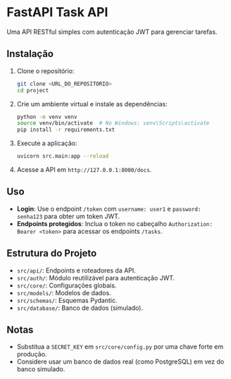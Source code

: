 # FastAPI Task API

Uma API RESTful simples com autenticação JWT para gerenciar tarefas.

## Instalação

1. Clone o repositório:

   ```bash
   git clone <URL_DO_REPOSITORIO>
   cd project
   ```

2. Crie um ambiente virtual e instale as dependências:

   ```bash
   python -m venv venv
   source venv/bin/activate  # No Windows: venv\Scripts\activate
   pip install -r requirements.txt
   ```

3. Execute a aplicação:

   ```bash
   uvicorn src.main:app --reload
   ```

4. Acesse a API em `http://127.0.0.1:8000/docs`.

## Uso

- **Login**: Use o endpoint `/token` com `username: user1` e `password: senha123` para obter um token JWT.
- **Endpoints protegidos**: Inclua o token no cabeçalho `Authorization: Bearer <token>` para acessar os endpoints `/tasks`.

## Estrutura do Projeto

- `src/api/`: Endpoints e roteadores da API.
- `src/auth/`: Módulo reutilizável para autenticação JWT.
- `src/core/`: Configurações globais.
- `src/models/`: Modelos de dados.
- `src/schemas/`: Esquemas Pydantic.
- `src/database/`: Banco de dados (simulado).

## Notas

- Substitua a `SECRET_KEY` em `src/core/config.py` por uma chave forte em produção.
- Considere usar um banco de dados real (como PostgreSQL) em vez do banco simulado.
